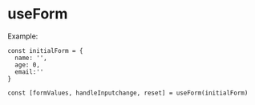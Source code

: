 # useForm

Example:

```
const initialForm = {
  name: '',
  age: 0,
  email:''
}

const [formValues, handleInputchange, reset] = useForm(initialForm)


```
